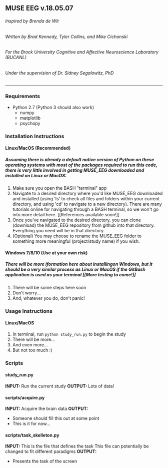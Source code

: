 ## MUSE EEG v.18.05.07  
###### Inspired by Brenda de Wit
###### Written by Brad Kennedy, Tyler Collins, and Mike Cichonski
###### For the Brock University Cognitive and Affective Neuroscience Laboratory (BUCANL) 
###### Under the supervision of Dr. Sidney Segalowitz, PhD
___________________________________________________________

### Requirements
* Python 2.7 (Python 3 should also work)
  * numpy
  * matplotlib
  * psychopy

### Installation Instructions
#### Linux/MacOS (Recommended)
##### Assuming there is already a default native version of Python on these operating systems with most of the packages required to run this code, there is very little involved in getting MUSE_EEG downloaded and installed on Linux or MacOS:
1. Make sure you open the BASH "terminal" app
2. Navigate to a desired directory where you'd like MUSE_EEG downloaded and installed (using 'ls' to check all files and folders within your current directory, and using 'cd' to navigate to a new directory). There are many tutorials online for navigating through a BASH terminal, so we won't go into more detail here. [[References available soon!]]
3. Once you've navigated to the desired directory, you can clone (download) the MUSE_EEG repository from github into that directory. Everything you need will be in that directory.
4. (Optional) You may choose to rename the MUSE_EEG folder to something more meaningful (project/study name) if you wish.
#### Windows 7/8/10 (Use at your own risk)
##### There will be more iformation here about installingon Windows, but it should be a very similar process as Linux or MacOS if the GitBash application is used as your terminal [[More testing to come!]]
1. There will be some steps here soon
2. Don't worry...
3. And, whatever you do, don't panic!

### Usage Instructions 
#### Linux/MacOS
1. In terminal, run `python study_run.py` to begin the study 
2. There will be more...
3. And even more...
4. But not too much :)

### Scripts

#### study_run.py

**INPUT:**
Run the current study
**OUTPUT:**
Lots of data!

#### scripts/acquire.py

**INPUT:**
Acquire the brain data
**OUTPUT:** 
* Someone should fill this out at some point
* This is it for now...

#### scripts/task_skelleton.py

**INPUT:**
This is the file that defines the task
This file can potentially be changed to fit different paradigms
**OUTPUT:**
* Presents the task of the screen
